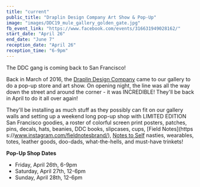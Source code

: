 ```yaml
---
title: "current"
public_title: "Draplin Design Company Art Show & Pop-Up"
image: "images/DDC19_mule_gallery_golden_gate.jpg"
fb_event_link: "https://www.facebook.com/events/316631949028162/"
start_date: "April 26"
end_date: "June 7"
reception_date: "April 26"
reception_time: "6-9pm"
---
```

The DDC gang is coming back to San Francisco! 

Back in March of 2016, the [Draplin Design Company](https://www.instagram.com/draplin/) came to our gallery to do a pop-up store and art show. On opening night, the line was all the way down the street and around the corner - it was INCREDIBLE! They'll be back in April to do it all over again!

They'll be installing as much stuff as they possibly can fit on our gallery walls and setting up a weekend long pop-up shop with LIMITED EDITION San Francisco goodies, a roster of colorful screen print posters, patches, pins, decals, hats, beanies, DDC books, slipcases, cups, [Field Notes](https s://www.instagram.com/fieldnotesbrand/), [Notes to Self](https://www.instagram.com/_notes_to_self/) nasties, wearables, totes, leather goods, doo-dads, what-the-hells, and must-have trinkets!

**Pop-Up Shop Dates**

- Friday, April 26th, 6-9pm<br>
- Saturday, April 27th, 12-6pm<br>
- Sunday, April 28th, 12-6pm<br>


